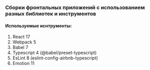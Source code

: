 ### Сборки фронтальных приложений с использованием разных библиотек и инструментов

#### Используемые иснтрументы:
1. React 17
2. Webpack 5
3. Babel 7
4. Typescript 4 (@babel/preset-typescript)
5. EsLint 8 (eslint-config-airbnb-typescript)
6. Emotion 11
